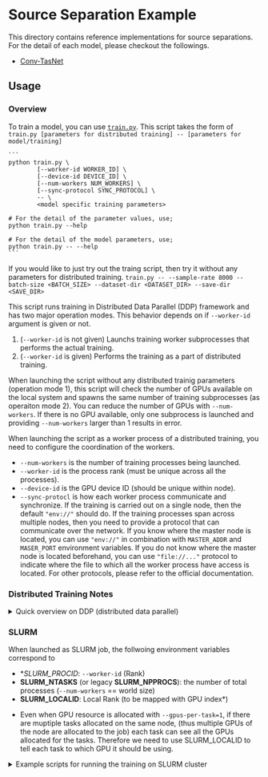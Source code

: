 # Source Separation Example

This directory contains reference implementations for source separations. For the detail of each model, please checkout the followings.

- [Conv-TasNet](./conv_tasnet/README.md)

## Usage

### Overview

To train a model, you can use [`train.py`](./train.py). This script takes the form of
`train.py [parameters for distributed training] -- [parameters for model/training]`

    ```
    python train.py \
            [--worker-id WORKER_ID] \
            [--device-id DEVICE_ID] \
            [--num-workers NUM_WORKERS] \
            [--sync-protocol SYNC_PROTOCOL] \
            -- \
            <model specific training parameters>

    # For the detail of the parameter values, use;
    python train.py --help

    # For the detail of the model parameters, use;
    python train.py -- --help
    ```

If you would like to just try out the traing script, then try it without any parameters
for distributed training. `train.py -- --sample-rate 8000 --batch-size <BATCH_SIZE> --dataset-dir <DATASET_DIR> --save-dir <SAVE_DIR>`

This script runs training in Distributed Data Parallel (DDP) framework and has two major
operation modes. This behavior depends on if `--worker-id` argument is given or not.

1. (`--worker-id` is not given) Launchs training worker subprocesses that performs the actual training.
2. (`--worker-id` is given) Performs the training as a part of distributed training.

When launching the script without any distributed trainig parameters (operation mode 1),
this script will check the number of GPUs available on the local system and spawns the same
number of training subprocesses (as operaiton mode 2). You can reduce the number of GPUs with
`--num-workers`. If there is no GPU available, only one subprocess is launched and providing
`--num-workers` larger than 1 results in error.

When launching the script as a worker process of a distributed training, you need to configure
the coordination of the workers.

- `--num-workers` is the number of training processes being launched.
- `--worker-id` is the process rank (must be unique across all the processes).
- `--device-id` is the GPU device ID (should be unique within node).
- `--sync-protocl` is how each worker process communicate and synchronize.
  If the training is carried out on a single node, then the default `"env://"` should do.
  If the training processes span across multiple nodes, then you need to provide a protocol that
  can communicate over the network. If you know where the master node is located, you can use
  `"env://"` in combination with `MASTER_ADDR` and `MASER_PORT` environment variables. If you do
  not know where the master node is located beforehand, you can use `"file://..."` protocol to
  indicate where the file to which all the worker process have access is located. For other
  protocols, please refer to the official documentation.

### Distributed Training Notes

<details><summary>Quick overview on DDP (distributed data parallel)</summary>

DDP is single-program multiple-data training paradigm.
With DDP, the model is replicated on every process,
and every model replica will be fed with a different set of input data samples.

- **Process**: Worker process (as in Linux process). There are `P` processes per a Node.
- **Node**: A machine. There are `N` machines, each of which holds `P` processes.
- **World**: network of nodes, composed of `N` nodes and `N * P` processes.
- **Rank**: Grobal process ID (unique across nodes) `[0, N * P)`
- **Local Rank**: Local process ID (unique only within a node) `[0, P)`

```
          Node 0                    Node 1                          Node N-1
┌────────────────────────┐┌─────────────────────────┐     ┌───────────────────────────┐
│╔══════════╗ ┌─────────┐││┌───────────┐ ┌─────────┐│     │┌─────────────┐ ┌─────────┐│
│║ Process  ╟─┤ GPU: 0  ││││ Process   ├─┤ GPU: 0  ││     ││ Process     ├─┤ GPU: 0  ││
│║ Rank: 0  ║ └─────────┘│││ Rank:P    │ └─────────┘│     ││ Rank:NP-P   │ └─────────┘│
│╚══════════╝            ││└───────────┘            │     │└─────────────┘            │
│┌──────────┐ ┌─────────┐││┌───────────┐ ┌─────────┐│     │┌─────────────┐ ┌─────────┐│
││ Process  ├─┤ GPU: 1  ││││ Process   ├─┤ GPU: 1  ││     ││ Process     ├─┤ GPU: 1  ││
││ Rank: 1  │ └─────────┘│││ Rank:P+1  │ └─────────┘│     ││ Rank:NP-P+1 │ └─────────┘│
│└──────────┘            ││└───────────┘            │ ... │└─────────────┘            │
│                        ││                         │     │                           │
│ ...                    ││ ...                     │     │ ...                       │
│                        ││                         │     │                           │
│┌──────────┐ ┌─────────┐││┌───────────┐ ┌─────────┐│     │┌─────────────┐ ┌─────────┐│
││ Process  ├─┤ GPU:P-1 ││││ Process   ├─┤ GPU:P-1 ││     ││ Process     ├─┤ GPU:P-1 ││
││ Rank:P-1 │ └─────────┘│││ Rank:2P-1 │ └─────────┘│     ││ Rank:NP-1   │ └─────────┘│
│└──────────┘            ││└───────────┘            │     │└─────────────┘            │
└────────────────────────┘└─────────────────────────┘     └───────────────────────────┘
```

</details>

### SLURM

When launched as SLURM job, the follwoing environment variables correspond to

- **SLURM_PROCID*: `--worker-id` (Rank)
- **SLURM_NTASKS** (or legacy **SLURM_NPPROCS**): the number of total processes (`--num-workers` == world size)
- **SLURM_LOCALID**: Local Rank (to be mapped with GPU index*)

* Even when GPU resource is allocated with `--gpus-per-task=1`, if there are muptiple
tasks allocated on the same node, (thus multiple GPUs of the node are allocated to the job)
each task can see all the GPUs allocated for the tasks. Therefore we need to use
SLURM_LOCALID to tell each task to which GPU it should be using.

<details><summary>Example scripts for running the training on SLURM cluster</summary>

- **launch_job.sh**

```bash
#!/bin/bash

#SBATCH --job-name=source_separation

#SBATCH --output=/checkpoint/%u/jobs/%x/%j.out

#SBATCH --error=/checkpoint/%u/jobs/%x/%j.err

#SBATCH --nodes=1

#SBATCH --ntasks-per-node=8

#SBATCH --cpus-per-task=8

#SBATCH --mem-per-cpu=16G

#SBATCH --gpus-per-task=1

#srun env
srun wrapper.sh $@
```

- **wrapper.sh**

```bash
#!/bin/bash
num_speakers=2
this_dir="$( cd "$( dirname "${BASH_SOURCE[0]}" )" >/dev/null 2>&1 && pwd )"
save_dir="/checkpoint/${USER}/jobs/${SLURM_JOB_NAME}/${SLURM_JOB_ID}"
dataset_dir="/dataset/wsj0-mix/${num_speakers}speakers/wav8k/min"

if [ "${SLURM_JOB_NUM_NODES}" -gt 1 ]; then
    protocol="file:///checkpoint/${USER}/jobs/source_separation/${SLURM_JOB_ID}/sync"
else
    protocol="env://"
fi

mkdir -p "${save_dir}"

python -u \
  "${this_dir}/train.py" \
  --worker-id "${SLURM_PROCID}" \
  --num-workers "${SLURM_NTASKS}" \
  --device-id "${SLURM_LOCALID}" \
  --sync-protocol "${protocol}" \
  -- \
  --num-speakers "${num_speakers}" \
  --sample-rate 8000 \
  --dataset-dir "${dataset_dir}" \
  --save-dir "${save_dir}" \
  --batch-size $((16 / SLURM_NTASKS))
```

</details>
